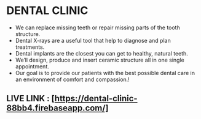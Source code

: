 # DENTAL CLINIC 

* We can replace missing teeth or repair missing parts of the tooth structure.
* Dental X-rays are a useful tool that help to diagnose and plan treatments.
* Dental implants are the closest you can get to healthy, natural teeth.
* We’ll design, produce and insert ceramic structure all in one single appointment.
* Our goal is to provide our patients with the best possible dental care in an environment of comfort and compassion.!

## LIVE LINK : [https://dental-clinic-88bb4.firebaseapp.com/]

